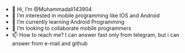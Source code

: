- 👋 Hi, I’m @Muhammadali143904
- 👀 I’m interested in mobile programming like IOS and Android
- 🌱 I’m currently learning Android Programming
- 💞️ I’m looking to collaborate mobile programmers
- 📫 How to reach me? I can answer fast only from telegram, but i can answer from e-mail and github

<!---
Muhammadali143904/Muhammadali143904 is a ✨ special ✨ repository because its `README.md` (this file) appears on your GitHub profile.
You can click the Preview link to take a look at your changes.
--->
